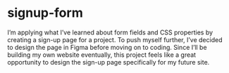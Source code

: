 # signup-form

I’m applying what I’ve learned about form fields and CSS properties by creating a sign-up page for a project.
To push myself further, I’ve decided to design the page in Figma before moving on to coding.
Since I’ll be building my own website eventually, this project feels like a great opportunity to design the sign-up page specifically for my future site.